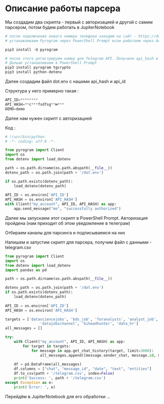 # Описание работы парсера

Мы создадим два скрипта - первый с авторизацией и другой с самим парсером, потом будем работать в JupiterNotebook

```python
# после подключения нового номера телефона заходим на сайт - https://docs.pyrogram.org/intro/quickstart
# устанавливаем Pyrogram через PowerShell Prompt если работаем через Анаконду

pip3 install -U pyrogram
```

```python
# после этого регистрируем номер для Telegram API. Получили api_hash и api_id
# Дальше устанавливаем в PowerShell Prompt
pip3 install pyrogram tgcrypto
pip3 install python-dotenv
```

Далее создадим файл dot.env с нашими  api_hash и api_id

Структура у него примерно такая :

```jsx
API_ID=********
API_HASH=**с***fsdfsg**м***
DEMO=demo
```

Далее нам нужен скрипт с авторизацией 

Код :

```python
# !/usr/bin/python
# -*- coding: utf-8 -*-

from pyrogram import Client
import os
from dotenv import load_dotenv

path = os.path.dirname(os.path.abspath(__file__))
dotenv_path = os.path.join(path + '/dot.env')

if os.path.exists(dotenv_path):
	load_dotenv(dotenv_path)
	
API_ID = os.environ['API_ID']
API_HASH = os.environ['API_HASH']
with Client("my_account", API_ID, API_HASH) as app:
	app.send_message("me", "successfully authorized")
```

Далее мы запускаем этот скрипт в PowerShell Prompt. Авторизация пройдена (нам приходит об этом уведомление в телеграм)

Отбираем каналы для парсинга и подписываемся на них

Напишем и запустим скрипт для парсера, получим файл с данными - telegram.csv

```python
from pyrogram import Client
import os
from dotenv import load_dotenv
import pandas as pd

path = os.path.dirname(os.path.abspath(__file__))

dotenv_path = os.path.join(path + '/dot.env')
if os.path.exists(dotenv_path):
    load_dotenv(dotenv_path)
    
API_ID = os.environ['API_ID']
API_HASH = os.environ['API_HASH']

targets = ['datasciencejobs', 'bds_job', 'foranalysts', 'analyst_job', 'datajob' , \
                'datajobschannel', 'biheadhunter', 'data_hr']
all_messages = []

try:
    with Client("my_account", API_ID, API_HASH) as app:
        for target in targets:
            for message in app.get_chat_history(target, limit=3000):
                all_messages.append([message.sender_chat, message.id, message.date, message.text, message.entities])
    
    df = pd.DataFrame(all_messages)
    df.columns = ["chat", "message_id", "date", "text", "entities"]
    df.to_csv(path + '/telegram.csv', index=False)
    print('Success: ', path + '/telegram.csv')
except Exception as e:
    print('Error: ', e)
```

 Перейдём в JupiterNotebook для его обработки …